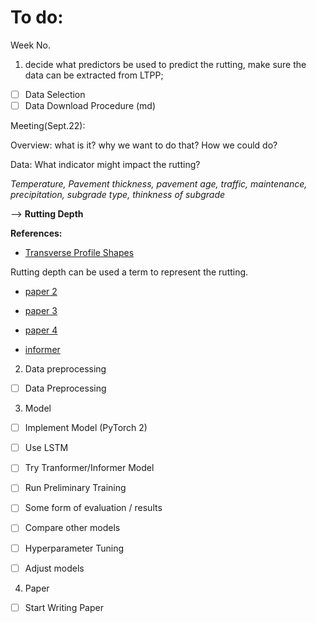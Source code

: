 
# To do:

Week No.
1. decide what predictors be used to predict the rutting, make sure the data can be extracted from LTPP;

- [ ] Data Selection
- [ ] Data Download Procedure (md)

Meeting(Sept.22): 

Overview: 
what is it? 
why we want to do that?
How we could do?

Data: 
What indicator might impact the rutting? 

*Temperature, Pavement thickness, pavement age, 
traffic, maintenance, precipitation, subgrade type, thinkness of subgrade*

--> **Rutting Depth**

**References:**
- [Transverse Profile Shapes](https://pdf.sciencedirectassets.com/271475/1-s2.0-S0950061820X00316/1-s2.0-S0950061820332347/main.pdf?X-Amz-Security-Token=IQoJb3JpZ2luX2VjECEaCXVzLWVhc3QtMSJIMEYCIQCfY7zjXaoewPQhGoKa%2BdgeG%2BGTLtnaOAFBYjKVV4QqRAIhANyYdQeRP1DU4KvdjvlwM0jUSxif9P%2FF1CvjZpMnCzosKrMFCBoQBRoMMDU5MDAzNTQ2ODY1IgzUoluTWACRkYUsFSIqkAVTVnIc1ZzOTG9UmD9oi0JEE2rFRGYLZ%2F1gBA0pNeYOTTQxZgoCJ3KnaOIY66gwX7jd9ELVtSpeCXSwuEyvwqxf0pe9bM%2Bvv2Ld0f8GfzRoqXlNr9El82aq6yAjEKJUgHWHg0KRjbVCcgJc0hEAg8V71xYk%2Fpn6RLqE7vX44BqmKgR1gQ3kesPBm7uvbC%2BPQa758cHtf1KfFeX97c3ejjmwHFqoWPTR%2BB7BxNMcV72aPxis6c6Vyct5dOVKyGZkH%2FQRZETBa%2BSXiGQW99%2FqkEU0Nz%2BamhEe9V8YuxkizYRHmoThG2BqCg0s4Zbjv%2BAyRqExvcfEodI1HLct%2B8Hi8s4t2u7azDylGoTypYvTk1rHGg4MRA2I8BPaNeiXz%2BBsrjglJE29ojtCcNmq1QhAQi1dxMSldQzbjOFmKHvmNfEOQxALSB4LgeTVdsQSVo2MSxpwx0Ndrf0NhMX%2Fwam%2Fm7ycW7tsz1VGLra36OznBredos8TXrRtPjm9WU0Hiw5VdtG1Qoh27Cvi2NobSx408ZpDtQwpNWLNLtYt6Ue3W%2FG%2BNJbOOCYxGnhMEgh5WExdacpurAxe2g8aX05rFcDNrghyU0JvKrT60TOxAS4U5DE8pyLBkEs%2F9QxqLL5fUnPbbATSOSDHnyxASHnB5LrmWgsUKDmn2v3iE8nxPFAnY7NJHPEMgT1eQSbem900EQbbbFd4SDCJheAjvtLtacrF%2BHOBveefs%2BX%2FUvc21xSoEjvP%2FJLahDi6fs3QNAQeG4qZDE2temRJl4TsaPkeRrJ235Sdoz8jhjILVrprMjfMm0Koc%2B5m5xk%2BN%2FDnvE0Xt5HmHuvijH56UZllvvnE7OwMO2IXnbKDH8NqOMGRgHuZz1b%2FGTD3gLeoBjqwAf%2FEKoMY%2BoPnBbIo6R3NL%2B5gwJHjRmpNILzulN%2BCkKlGxuVcEhAtaKSN5vi3iWbNfApg9mkraYFlWdPKku7481jkN6jIYgMIaRYCldE%2BKirjhXorV07ub%2B%2BF%2FqwSB8ZPHbYmYCv7dfSemeSRTJsDb%2BOORdfuBEJWOBSmbkXVvlA%2FX1NIDxmJdtbMiafNIhdY7DtXAtoN523NmGQLr%2BDsq792S3euRjzrPa61ETJ2BS03&X-Amz-Algorithm=AWS4-HMAC-SHA256&X-Amz-Date=20230922T175714Z&X-Amz-SignedHeaders=host&X-Amz-Expires=300&X-Amz-Credential=ASIAQ3PHCVTYZQVWXXOI%2F20230922%2Fus-east-1%2Fs3%2Faws4_request&X-Amz-Signature=88695a109461f372d3f3dfeea6531083041c1c68377761cab9cd283a87cf187d&hash=35c9bb19ea746af7ee919c51a1f041a05c24c2d61d54a6d050b98e8018f89693&host=68042c943591013ac2b2430a89b270f6af2c76d8dfd086a07176afe7c76c2c61&pii=S0950061820332347&tid=spdf-63a84ee3-bd16-4636-a867-7b5be544b252&sid=16921e5f778da340a54b3ae33397d41f0d68gxrqa&type=client&tsoh=d3d3LnNjaWVuY2VkaXJlY3QuY29t&ua=0f165c530e0759070107&rr=80ac6ddbeaeb6828&cc=us)

Rutting depth can be used a term to represent the rutting. 

- [paper 2](https://www.tandfonline.com/doi/pdf/10.1080/10298436.2021.1942466?casa_token=QgMOXzJK9vYAAAAA:KMOofOSCzJRtogFCBSqmUTxcAEtqmBrvLXNA32bl1gkYzJTm1bBaQUlm3fpylx5zzkpTo7-bJWO95tGonw)

- [paper 3](https://pdf.sciencedirectassets.com/271729/1-s2.0-S0968090X16X0006X/1-s2.0-S0968090X16300043/main.pdf?X-Amz-Security-Token=IQoJb3JpZ2luX2VjECIaCXVzLWVhc3QtMSJGMEQCIE6RZoOVxUqbPfpI2FZ3krbanAiG4rKxl6wqUo5EXFZoAiAU8cnHXKHegjwM%2B6Dd9RKzY3MylbLAvBo8yV8ooGHa1CqzBQgbEAUaDDA1OTAwMzU0Njg2NSIMV1CirFGWGrFR2%2FYlKpAFE0ru5fM8K9hjBS57rxLFtsdNEcJRhX6zKP4sQcwpWv%2BojyEgcLeYMDtRQf13wHBYMp8OosdBEHApQkpxXXxiovUqOl8KeNzD3U9Y3UbkArdBRycg8bAw4VCybZcN%2BA5L%2F2%2BSFNEF%2BKnZnBzIxH%2By9wyH3%2BHWcBBQtdZCU8jTh5Hm%2FPXhetHuvrJRVLl8it14b9zQx3%2FSGrB%2Bd2PVHBnLvsAf1TnvUnZMeBY3uIoOSZKgmolCAbWGJLKtrzwN%2BNBNzRRMY1pmH0PbwfAtr1z47az%2F3bRhuviKJFZxmyxN3rtZ5DOJiNNXqy0KzSLYx4xaT3pUO1iZu9qjfU7Z9P9J51ZDKijYz2DC8sj3nqS%2B5F1OKG6etNa9EB6esGRel4N%2BdhFkOm4t3kwrsv61PSH12Xcr9gFn6qCzvUpF6H67eWpC0FHDc74wxqopi6i%2Bfd7PlD02w9AQ0REmng84Xm3D2nBy2%2FcNQMphxsW4p%2BbFVP%2B7KbolPbyN%2BmwJOD9MEaFyi%2BjakAh9E6DfUytkQ36AsGCQVbuaAnU4%2Fu5hU%2BrVzWhlFBxlCOi%2BjAqTJUFnuoTRbvfKMXKNU72LZKyUz2QTEoNspI2PsNbR4rH2E7EJbLP3BQFbrx%2BwyrJBKwDdvXeP2OOUzHGHHb41nO4VuLA1YRNbJcuZYx6L3BNatWLeEbD9AJ%2Bc11OKH0qlbw7J5YyJkj7oQRLt7eY5lOZ7nrzj4%2BzVJSDHetjCt2W2GC2%2FjuwhgDYR%2FkBMpWX8exP8ffuOkYlgrlD4VcblpSzb2H2z6s0cG%2Bh%2BOh%2B2cPXFtVRbPW0zCO780gPzBJ%2Bzdan56XpBL41m%2BWFIp8%2BuQgFnxjUoLeXyrTAc9X19mM62FNR45Uww0Ka3qAY6sgGnNKU15P%2FjYDF24tF0%2B8L9esLNB2xXjFvXmvBbHtaiJywgI%2FA4t7ipx7Idf7tRIauPBVZaWBqTOdfG4qFV5PVc5YX3pyr4xP943NKDtbzpYrFt2AJhcTxLZQLCl2eilNvPjZnRaACdzMix5XyNkGy3bGpt3SREelcVmI1mVbM3B3AcAyjpFg6ptT25kujMxB0d5oc%2FinZMldVrbseagEmZOOmRlm63YcADc%2FCcSU2LiQrp&X-Amz-Algorithm=AWS4-HMAC-SHA256&X-Amz-Date=20230922T191951Z&X-Amz-SignedHeaders=host&X-Amz-Expires=300&X-Amz-Credential=ASIAQ3PHCVTYSMEXLK6M%2F20230922%2Fus-east-1%2Fs3%2Faws4_request&X-Amz-Signature=f90c9b2deb31e6c7a9075856c11752bf0b72ab4a0797594b3f59751b1d07cb52&hash=caa8062180d791681b4c2540777d5ecdb2e2a3862db57178f81bc1ad2743ca33&host=68042c943591013ac2b2430a89b270f6af2c76d8dfd086a07176afe7c76c2c61&pii=S0968090X16300043&tid=spdf-2448b1ff-8e77-485a-a691-de854f5454df&sid=16921e5f778da340a54b3ae33397d41f0d68gxrqa&type=client&tsoh=d3d3LnNjaWVuY2VkaXJlY3QuY29t&ua=0f165c530e070a550050&rr=80ace6e509bcc371&cc=us)

- [paper 4](https://link.springer.com/article/10.1007/s42947-023-00340-9)
- [informer](https://arxiv.org/pdf/2012.07436.pdf)



2. Data preprocessing

- [ ] Data Preprocessing

3. Model

- [ ] Implement Model (PyTorch 2)
- [ ] Use LSTM
- [ ] Try Tranformer/Informer Model
- [ ] Run Preliminary Training
- [ ] Some form of evaluation / results


- [ ] Compare other models

- [ ] Hyperparameter Tuning
- [ ] Adjust models

4. Paper

- [ ] Start Writing Paper



